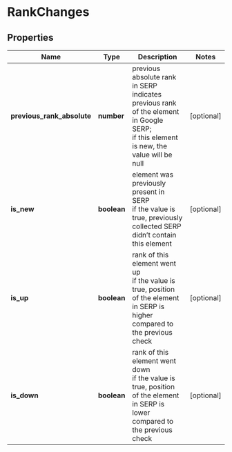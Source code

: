 # RankChanges

## Properties

| Name | Type | Description | Notes |
|------------ | ------------- | ------------- | -------------|
**previous_rank_absolute** | **number** | previous absolute rank in SERP<br>indicates previous rank of the element in Google SERP;<br>if this element is new, the value will be null |[optional]|
**is_new** | **boolean** | element was previously present in SERP<br>if the value is true, previously collected SERP didn’t contain this element |[optional]|
**is_up** | **boolean** | rank of this element went up<br>if the value is true, position of the element in SERP is higher compared to the previous check |[optional]|
**is_down** | **boolean** | rank of this element went down<br>if the value is true, position of the element in SERP is lower compared to the previous check |[optional]|